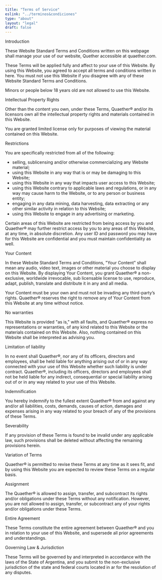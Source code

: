```yaml
---
title: "Terms of Service"
eslink: "../terminos&condiciones"
type: "about"
layout: "legal"
draft: false
---
```



Introduction

These Website Standard Terms and Conditions written on this webpage shall manage your use of our website, Quether accessible at quaether.com.

These Terms will be applied fully and affect to your use of this Website. By using this Website, you agreed to accept all terms and conditions written in here. You must not use this Website if you disagree with any of these Website Standard Terms and Conditions.

Minors or people below 18 years old are not allowed to use this Website.

Intellectual Property Rights

Other than the content you own, under these Terms, Quaether® and/or its licensors own all the intellectual property rights and materials contained in this Website.

You are granted limited license only for purposes of viewing the material contained on this Website.

Restrictions

You are specifically restricted from all of the following:

- selling, sublicensing and/or otherwise commercializing any Website material;
- using this Website in any way that is or may be damaging to this Website;
- using this Website in any way that impacts user access to this Website;
- using this Website contrary to applicable laws and regulations, or in any way may cause harm to the Website, or to any person or business entity;
- engaging in any data mining, data harvesting, data extracting or any other similar activity in relation to this Website;
- using this Website to engage in any advertising or marketing.


Certain areas of this Website are restricted from being access by you and Quaether® may further restrict access by you to any areas of this Website, at any time, in absolute discretion. Any user ID and password you may have for this Website are confidential and you must maintain confidentiality as well.

Your Content

In these Website Standard Terms and Conditions, "Your Content" shall mean any audio, video text, images or other material you choose to display on this Website. By displaying Your Content, you grant Quaether® a non-exclusive, worldwide irrevocable, sub licensable license to use, reproduce, adapt, publish, translate and distribute it in any and all media.

Your Content must be your own and must not be invading any third-party’s rights. Quaether® reserves the right to remove any of Your Content from this Website at any time without notice.

No warranties

This Website is provided "as is," with all faults, and Quaether® express no representations or warranties, of any kind related to this Website or the materials contained on this Website. Also, nothing contained on this Website shall be interpreted as advising you.

Limitation of liability

In no event shall Quaether®, nor any of its officers, directors and employees, shall be held liable for anything arising out of or in any way connected with your use of this Website whether such liability is under contract.  Quaether®, including its officers, directors and employees shall not be held liable for any indirect, consequential or special liability arising out of or in any way related to your use of this Website.

Indemnification

You hereby indemnify to the fullest extent Quaether® from and against any and/or all liabilities, costs, demands, causes of action, damages and expenses arising in any way related to your breach of any of the provisions of these Terms.

Severability

If any provision of these Terms is found to be invalid under any applicable law, such provisions shall be deleted without affecting the remaining provisions herein.

Variation of Terms

Quaether® is permitted to revise these Terms at any time as it sees fit, and by using this Website you are expected to review these Terms on a regular basis.

Assignment

The Quaether® is allowed to assign, transfer, and subcontract its rights and/or obligations under these Terms without any notification. However, you are not allowed to assign, transfer, or subcontract any of your rights and/or obligations under these Terms.

Entire Agreement

These Terms constitute the entire agreement between Quaether® and you in relation to your use of this Website, and supersede all prior agreements and understandings.

Governing Law & Jurisdiction

These Terms will be governed by and interpreted in accordance with the laws of the State of Argentina, and you submit to the non-exclusive jurisdiction of the state and federal courts located in ar for the resolution of any disputes.
